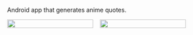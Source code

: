 Android app that generates anime quotes.
<div style="display: flex;gap: 1rem">
<img src="https://user-images.githubusercontent.com/75863595/209582701-d1de7247-69b5-4c53-9429-50d6aa0d8743.png" style="height: 100%; width: 200px"/>
<img src="https://user-images.githubusercontent.com/75863595/209582812-840c6299-cdb1-4b9a-b7ae-660770fbd3da.png" style="height: 100%; width: 200px"/>
</div>
